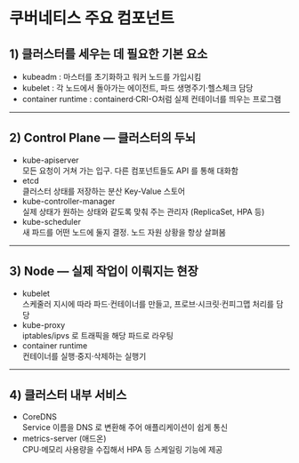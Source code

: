 # 쿠버네티스 주요 컴포넌트

## 1) 클러스터를 세우는 데 필요한 기본 요소
- kubeadm : 마스터를 초기화하고 워커 노드를 가입시킴
- kubelet : 각 노드에서 돌아가는 에이전트, 파드 생명주기·헬스체크 담당
- container runtime : containerd·CRI-O처럼 실제 컨테이너를 띄우는 프로그램

---

## 2) Control Plane ― 클러스터의 두뇌
- kube-apiserver  
  모든 요청이 거쳐 가는 입구. 다른 컴포넌트들도 API 를 통해 대화함
- etcd  
  클러스터 상태를 저장하는 분산 Key-Value 스토어
- kube-controller-manager  
  실제 상태가 원하는 상태와 같도록 맞춰 주는 관리자 (ReplicaSet, HPA 등)
- kube-scheduler  
  새 파드를 어떤 노드에 둘지 결정. 노드 자원 상황을 항상 살펴봄

---

## 3) Node ― 실제 작업이 이뤄지는 현장
- kubelet  
  스케줄러 지시에 따라 파드·컨테이너를 만들고, 프로브·시크릿·컨피그맵 처리를 담당
- kube-proxy  
  iptables/ipvs 로 트래픽을 해당 파드로 라우팅
- container runtime  
  컨테이너를 실행·중지·삭제하는 실행기

---

## 4) 클러스터 내부 서비스
- CoreDNS  
  Service 이름을 DNS 로 변환해 주어 애플리케이션이 쉽게 통신
- metrics-server (애드온)  
  CPU·메모리 사용량을 수집해서 HPA 등 스케일링 기능에 제공

